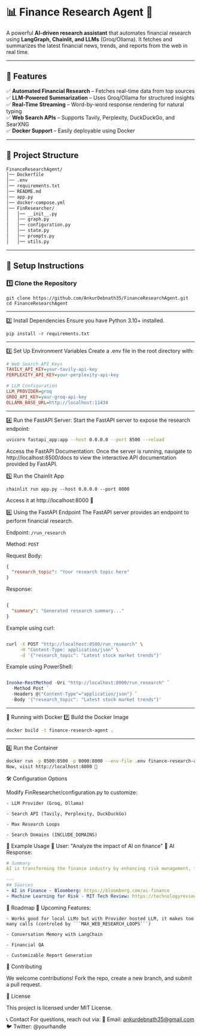 # 📊 Finance Research Agent 🚀

A powerful **AI-driven research assistant** that automates financial research using **LangGraph, Chainlit, and LLMs** (Groq/Ollama). It fetches and summarizes the latest financial news, trends, and reports from the web in real time.

---

## 🌟 Features

✅ **Automated Financial Research** – Fetches real-time data from top sources  
✅ **LLM-Powered Summarization** – Uses Groq/Ollama for structured insights  
✅ **Real-Time Streaming** – Word-by-word response rendering for natural typing  
✅ **Web Search APIs** – Supports Tavily, Perplexity, DuckDuckGo, and SearXNG  
✅ **Docker Support** – Easily deployable using Docker  

---

## 📁 Project Structure
```bash
FinanceResearchAgent/
│── Dockerfile
│── .env
│── requirements.txt
│── README.md
│── app.py
│── docker-compose.yml
│── FinResearcher/
│   │── __init__.py
│   │── graph.py
│   │── configuration.py
│   │── state.py
│   │── prompts.py
│   │── utils.py
```


---

## 🔧 Setup Instructions

### **1️⃣ Clone the Repository**
```shell
git clone https://github.com/AnkurDebnath35/FinanceResearchAgent.git
cd FinanceResearchAgent
```

---

2️⃣ Install Dependencies
Ensure you have Python 3.10+ installed.

```shell
pip install -r requirements.txt
```
---

3️⃣ Set Up Environment Variables
Create a .env file in the root directory with:

```ini
# Web Search API Keys
TAVILY_API_KEY=your-tavily-api-key
PERPLEXITY_API_KEY=your-perplexity-api-key

# LLM Configuration
LLM_PROVIDER=groq
GROQ_API_KEY=your-groq-api-key
OLLAMA_BASE_URL=http://localhost:11434
```
---
4️⃣ Run the FastAPI Server: Start the FastAPI server to expose the research endpoint:
```bash
uvicorn fastapi_app:app --host 0.0.0.0 --port 8500 --reload

```
Access the FastAPI Documentation: Once the server is running, navigate to http://localhost:8500/docs to view the interactive API documentation provided by FastAPI.

5️⃣ Run the Chainlit App
```shell
chainlit run app.py --host 0.0.0.0 --port 8000
```
Access it at http://localhost:8000 🚀

6️⃣ Using the FastAPI Endpoint
The FastAPI server provides an endpoint to perform financial research.

Endpoint: ```/run_research```

Method: ```POST```

Request Body:

```json
{
  "research_topic": "Your research topic here"
}
```
Response:

```json

{
  "summary": "Generated research summary..."
}
```

Example using curl:

```bash

curl -X POST "http://localhost:8500/run_research" \
     -H "Content-Type: application/json" \
     -d '{"research_topic": "Latest stock market trends"}'
```

Example using PowerShell:

```powershell

Invoke-RestMethod -Uri "http://localhost:8000/run_research" `
  -Method Post `
  -Headers @{"Content-Type"="application/json"} `
  -Body '{"research_topic": "Latest stock market trends"}'
```
---
🐳 Running with Docker
7️⃣ Build the Docker Image
```bash
docker build -t finance-research-agent .
```
---

8️⃣ Run the Container

```bash
docker run -p 8500:8500 -p 8000:8000 --env-file .env finance-research-agent
Now, visit http://localhost:8000 🎯
```

🛠️ Configuration Options

Modify FinResearcher/configuration.py to customize:

    - LLM Provider (Groq, Ollama)
    
    - Search API (Tavily, Perplexity, DuckDuckGo)
    
    - Max Research Loops

    - Search Domains (INCLUDE_DOMAINS)

📌 Example Usage
💬 User: "Analyze the impact of AI on finance"
🤖 AI Response:

```yaml
# Summary
AI is transforming the finance industry by enhancing risk management, fraud detection, and algorithmic trading. Banks and hedge funds increasingly rely on machine learning for predictive analytics...

---
## Sources
- AI in Finance - Bloomberg: https://bloomberg.com/ai-finance
- Machine Learning for Risk - MIT Tech Review: https://technologyreview.com/ml-risk
```

🎯 Roadmap
🚀 Upcoming Features:

      

    - Works good for local LLMs but with Provider hosted LLM, it makes too many calls (controled by ```MAX_WEB_RESEARCH_LOOPS```)
    
    - Conversation Memory with LangChain
    
    - Financial QA
    
    - Customizable Report Generation


🤝 Contributing

We welcome contributions! Fork the repo, create a new branch, and submit a pull request.

📝 License

This project is licensed under MIT License.

📞 Contact
For questions, reach out via: 
📧 Email: ankurdebnath35@gmail.com
🐦 Twitter: @yourhandle
